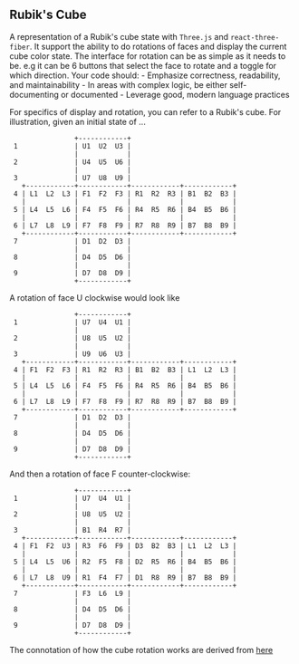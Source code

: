## Rubik's Cube

A representation of a Rubik's cube state with `Three.js` and `react-three-fiber`. It support the ability to do rotations of faces and display the current cube color state. The interface for rotation can be as simple as it needs to be. e.g it can be 6 buttons that select the face to rotate and a toggle for which direction. Your code should: - Emphasize correctness, readability, and maintainability - In areas with complex logic, be either self-documenting or documented - Leverage good, modern language practices

For specifics of display and rotation, you can refer to a Rubik's cube. For illustration, given an initial state of ...

```
                +------------+
 1              | U1  U2  U3 |
                |            |
 2              | U4  U5  U6 |
                |            |
 3              | U7  U8  U9 |
   +------------+------------+------------+------------+
 4 | L1  L2  L3 | F1  F2  F3 | R1  R2  R3 | B1  B2  B3 |
   |            |            |            |            |
 5 | L4  L5  L6 | F4  F5  F6 | R4  R5  R6 | B4  B5  B6 |
   |            |            |            |            |
 6 | L7  L8  L9 | F7  F8  F9 | R7  R8  R9 | B7  B8  B9 |
   +------------+------------+------------+------------+
 7              | D1  D2  D3 |
                |            |
 8              | D4  D5  D6 |
                |            |
 9              | D7  D8  D9 |
                +------------+
```
A rotation of face U clockwise would look like
```
                +------------+
 1              | U7  U4  U1 |
                |            |
 2              | U8  U5  U2 |
                |            |
 3              | U9  U6  U3 |
   +------------+------------+------------+------------+
 4 | F1  F2  F3 | R1  R2  R3 | B1  B2  B3 | L1  L2  L3 |
   |            |            |            |            |
 5 | L4  L5  L6 | F4  F5  F6 | R4  R5  R6 | B4  B5  B6 |
   |            |            |            |            |
 6 | L7  L8  L9 | F7  F8  F9 | R7  R8  R9 | B7  B8  B9 |
   +------------+------------+------------+------------+
 7              | D1  D2  D3 |
                |            |
 8              | D4  D5  D6 |
                |            |
 9              | D7  D8  D9 |
                +------------+
```
And then a rotation of face F counter-clockwise:
```
                +------------+
 1              | U7  U4  U1 |
                |            |
 2              | U8  U5  U2 |
                |            |
 3              | B1  R4  R7 |
   +------------+------------+------------+------------+
 4 | F1  F2  U3 | R3  F6  F9 | D3  B2  B3 | L1  L2  L3 |
   |            |            |            |            |
 5 | L4  L5  U6 | R2  F5  F8 | D2  R5  R6 | B4  B5  B6 |
   |            |            |            |            |
 6 | L7  L8  U9 | R1  F4  F7 | D1  R8  R9 | B7  B8  B9 |
   +------------+------------+------------+------------+
 7              | F3  L6  L9 |
                |            |
 8              | D4  D5  D6 |
                |            |
 9              | D7  D8  D9 |
                +------------+
```

The connotation of how the cube rotation works are derived from [here](https://ruwix.com/the-rubiks-cube/notation/advanced/)
